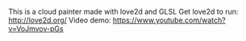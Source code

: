 This is a cloud painter made with love2d and GLSL
Get love2d to run: http://love2d.org/
Video demo: https://www.youtube.com/watch?v=VoJmvov-pGs
